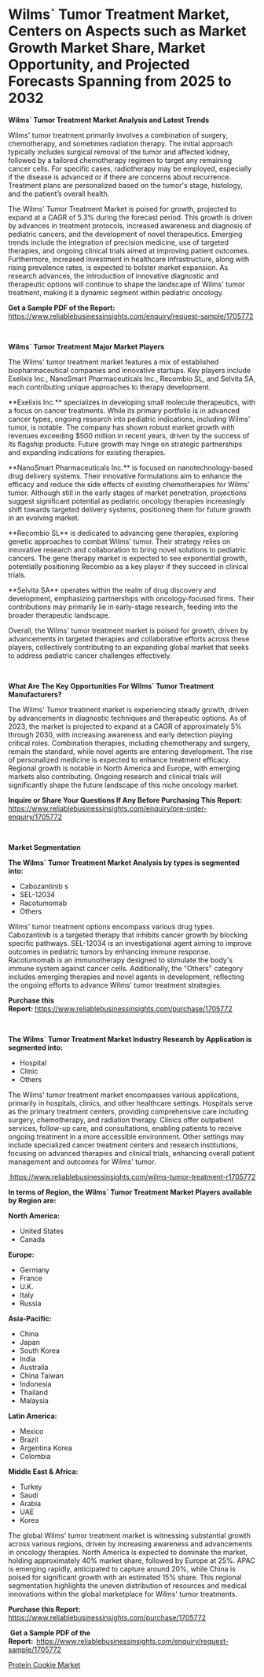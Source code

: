 <p><h1>Wilms` Tumor Treatment Market, Centers on Aspects such as Market Growth Market Share, Market Opportunity, and Projected Forecasts Spanning from 2025 to 2032</h1></p><p><strong>Wilms` Tumor Treatment Market Analysis and Latest Trends</strong></p>
<p><p>Wilms' tumor treatment primarily involves a combination of surgery, chemotherapy, and sometimes radiation therapy. The initial approach typically includes surgical removal of the tumor and affected kidney, followed by a tailored chemotherapy regimen to target any remaining cancer cells. For specific cases, radiotherapy may be employed, especially if the disease is advanced or if there are concerns about recurrence. Treatment plans are personalized based on the tumor's stage, histology, and the patient’s overall health.</p><p>The Wilms' Tumor Treatment Market is poised for growth, projected to expand at a CAGR of 5.3% during the forecast period. This growth is driven by advances in treatment protocols, increased awareness and diagnosis of pediatric cancers, and the development of novel therapeutics. Emerging trends include the integration of precision medicine, use of targeted therapies, and ongoing clinical trials aimed at improving patient outcomes. Furthermore, increased investment in healthcare infrastructure, along with rising prevalence rates, is expected to bolster market expansion. As research advances, the introduction of innovative diagnostic and therapeutic options will continue to shape the landscape of Wilms' tumor treatment, making it a dynamic segment within pediatric oncology.</p></p>
<p><strong>Get a Sample PDF of the Report:&nbsp;</strong> <a href="https://www.reliablebusinessinsights.com/enquiry/request-sample/1705772?utm_campaign=2224&utm_medium=2&utm_source=Github&utm_content=ia&utm_term=27032025&utm_id=wilms-tumor-treatment">https://www.reliablebusinessinsights.com/enquiry/request-sample/1705772</a></p>
<p>&nbsp;</p>
<p><strong>Wilms` Tumor Treatment Major Market Players</strong></p>
<p><p>The Wilms' tumor treatment market features a mix of established biopharmaceutical companies and innovative startups. Key players include Exelixis Inc., NanoSmart Pharmaceuticals Inc., Recombio SL, and Selvita SA, each contributing unique approaches to therapy development.</p><p>**Exelixis Inc.** specializes in developing small molecule therapeutics, with a focus on cancer treatments. While its primary portfolio is in advanced cancer types, ongoing research into pediatric indications, including Wilms' tumor, is notable. The company has shown robust market growth with revenues exceeding $500 million in recent years, driven by the success of its flagship products. Future growth may hinge on strategic partnerships and expanding indications for existing therapies.</p><p>**NanoSmart Pharmaceuticals Inc.** is focused on nanotechnology-based drug delivery systems. Their innovative formulations aim to enhance the efficacy and reduce the side effects of existing chemotherapies for Wilms' tumor. Although still in the early stages of market penetration, projections suggest significant potential as pediatric oncology therapies increasingly shift towards targeted delivery systems, positioning them for future growth in an evolving market.</p><p>**Recombio SL** is dedicated to advancing gene therapies, exploring genetic approaches to combat Wilms' tumor. Their strategy relies on innovative research and collaboration to bring novel solutions to pediatric cancers. The gene therapy market is expected to see exponential growth, potentially positioning Recombio as a key player if they succeed in clinical trials.</p><p>**Selvita SA** operates within the realm of drug discovery and development, emphasizing partnerships with oncology-focused firms. Their contributions may primarily lie in early-stage research, feeding into the broader therapeutic landscape.</p><p>Overall, the Wilms' tumor treatment market is poised for growth, driven by advancements in targeted therapies and collaborative efforts across these players, collectively contributing to an expanding global market that seeks to address pediatric cancer challenges effectively.</p></p>
<p>&nbsp;</p>
<p><strong>What Are The Key Opportunities For Wilms` Tumor Treatment Manufacturers?</strong></p>
<p><p>The Wilms' Tumor treatment market is experiencing steady growth, driven by advancements in diagnostic techniques and therapeutic options. As of 2023, the market is projected to expand at a CAGR of approximately 5% through 2030, with increasing awareness and early detection playing critical roles. Combination therapies, including chemotherapy and surgery, remain the standard, while novel agents are entering development. The rise of personalized medicine is expected to enhance treatment efficacy. Regional growth is notable in North America and Europe, with emerging markets also contributing. Ongoing research and clinical trials will significantly shape the future landscape of this niche oncology market.</p></p>
<p><strong>Inquire or Share Your Questions If Any Before Purchasing This Report:</strong> <a href="https://www.reliablebusinessinsights.com/enquiry/pre-order-enquiry/1705772?utm_campaign=2224&utm_medium=2&utm_source=Github&utm_content=ia&utm_term=27032025&utm_id=wilms-tumor-treatment">https://www.reliablebusinessinsights.com/enquiry/pre-order-enquiry/1705772</a></p>
<p>&nbsp;</p>
<p><strong>Market Segmentation</strong></p>
<p><strong>The Wilms` Tumor Treatment Market Analysis by types is segmented into:</strong></p>
<p><ul><li>Cabozantinib s</li><li>SEL-12034</li><li>Racotumomab</li><li>Others</li></ul></p>
<p><p>Wilms' tumor treatment options encompass various drug types. Cabozantinib is a targeted therapy that inhibits cancer growth by blocking specific pathways. SEL-12034 is an investigational agent aiming to improve outcomes in pediatric tumors by enhancing immune response. Racotumomab is an immunotherapy designed to stimulate the body's immune system against cancer cells. Additionally, the "Others" category includes emerging therapies and novel agents in development, reflecting the ongoing efforts to advance Wilms' tumor treatment strategies.</p></p>
<p><strong>Purchase this Report:&nbsp;</strong><a href="https://www.reliablebusinessinsights.com/purchase/1705772?utm_campaign=2224&utm_medium=2&utm_source=Github&utm_content=ia&utm_term=27032025&utm_id=wilms-tumor-treatment">https://www.reliablebusinessinsights.com/purchase/1705772</a></p>
<p>&nbsp;</p>
<p><strong>The Wilms` Tumor Treatment Market Industry Research by Application is segmented into:</strong></p>
<p><ul><li>Hospital</li><li>Clinic</li><li>Others</li></ul></p>
<p><p>The Wilms' tumor treatment market encompasses various applications, primarily in hospitals, clinics, and other healthcare settings. Hospitals serve as the primary treatment centers, providing comprehensive care including surgery, chemotherapy, and radiation therapy. Clinics offer outpatient services, follow-up care, and consultations, enabling patients to receive ongoing treatment in a more accessible environment. Other settings may include specialized cancer treatment centers and research institutions, focusing on advanced therapies and clinical trials, enhancing overall patient management and outcomes for Wilms' tumor.</p></p>
<p><a href="https://www.reliablebusinessinsights.com/wilms-tumor-treatment-r1705772?utm_campaign=2224&utm_medium=2&utm_source=Github&utm_content=ia&utm_term=27032025&utm_id=wilms-tumor-treatment">&nbsp;https://www.reliablebusinessinsights.com/wilms-tumor-treatment-r1705772</a></p>
<p><strong>In terms of Region, the Wilms` Tumor Treatment Market Players available by Region are:</strong></p>
<p>
    <p> <strong> North America: </strong>
        <ul>
            <li>United States</li>
            <li>Canada</li>
        </ul>
        </p> 
    <p> <strong> Europe: </strong>
        <ul>
            <li>Germany</li>
            <li>France</li>
            <li>U.K.</li>
            <li>Italy</li>
            <li>Russia</li>
        </ul>
        </p> 
    <p> <strong> Asia-Pacific: </strong>
        <ul>
            <li>China</li>
            <li>Japan</li>
            <li>South Korea</li>
            <li>India</li>
            <li>Australia</li>
            <li>China Taiwan</li>
            <li>Indonesia</li>
            <li>Thailand</li>
            <li>Malaysia</li>
        </ul>
        </p> 
    <p> <strong> Latin America: </strong>
        <ul>
            <li>Mexico</li>
            <li>Brazil</li>
            <li>Argentina Korea</li>
            <li>Colombia</li>
        </ul>
        </p> 
    <p> <strong> Middle East & Africa: </strong>
        <ul>
            <li>Turkey</li>
            <li>Saudi</li>
            <li>Arabia</li>
            <li>UAE</li>
            <li>Korea</li>
        </ul>
    </p>
    </p>
<p><p>The global Wilms' tumor treatment market is witnessing substantial growth across various regions, driven by increasing awareness and advancements in oncology therapies. North America is expected to dominate the market, holding approximately 40% market share, followed by Europe at 25%. APAC is emerging rapidly, anticipated to capture around 20%, while China is poised for significant growth with an estimated 15% share. This regional segmentation highlights the uneven distribution of resources and medical innovations within the global marketplace for Wilms' tumor treatments.</p></p>
<p><strong>Purchase this Report: </strong><a href="https://www.reliablebusinessinsights.com/purchase/1705772?utm_campaign=2224&utm_medium=2&utm_source=Github&utm_content=ia&utm_term=27032025&utm_id=wilms-tumor-treatment">https://www.reliablebusinessinsights.com/purchase/1705772</a></p>
<p>&nbsp;<strong>Get a Sample PDF of the Report:&nbsp;&nbsp;</strong><a href="https://www.reliablebusinessinsights.com/enquiry/request-sample/1705772?utm_campaign=2224&utm_medium=2&utm_source=Github&utm_content=ia&utm_term=27032025&utm_id=wilms-tumor-treatment">https://www.reliablebusinessinsights.com/enquiry/request-sample/1705772</a></p>
<p><strong></strong></p>
<p><p><a href="https://github.com/jensanohishi/Market-Research-Report-List-1/blob/main/protein-cookie-market.md?utm_campaign=2224&utm_medium=2&utm_source=Github&utm_content=ia&utm_term=27032025&utm_id=wilms-tumor-treatment">Protein Cookie Market</a></p></p>
